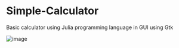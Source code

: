 # Simple-Calculator
Basic calculator using Julia programming language in GUI using Gtk 

![image](https://github.com/user-attachments/assets/00ad38e0-1c1e-457f-9d1f-74bffb5e2273)

